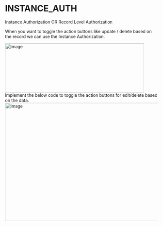 # INSTANCE_AUTH
Instance Authorization OR Record Level Authorization

When you want to toggle the action buttons like update / delete based on the record we can use the Instance Authorization.

<img width="458" height="162" alt="image" src="https://github.com/user-attachments/assets/903ea4cc-6fd1-4e11-9fb1-6c3d3d6d5630" />

<br/>
Implement the below code to toggle the action buttons for edit/delete based on the data.

<img width="552" height="389" alt="image" src="https://github.com/user-attachments/assets/bac13b7e-d8e2-43eb-8eb2-508e802391d9" />


